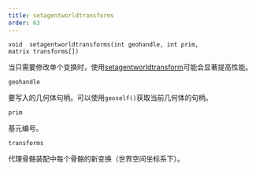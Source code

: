 ```yaml
---
title: setagentworldtransforms
order: 63
---
```

`void  setagentworldtransforms(int geohandle, int prim, matrix transforms[])`

当只需要修改单个变换时，使用[setagentworldtransform](setagentworldtransform.html "覆盖代理基元骨骼的世界空间变换。")可能会显著提高性能。

`geohandle`

要写入的几何体句柄。可以使用`geoself()`获取当前几何体的句柄。

`prim`

基元编号。

`transforms`

代理骨骼装配中每个骨骼的新变换（世界空间坐标系下）。